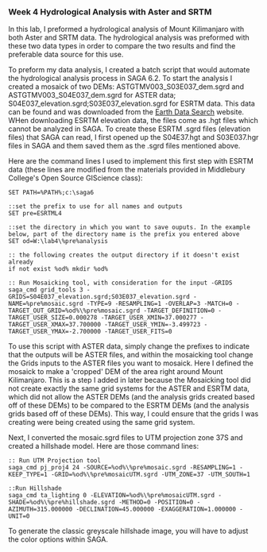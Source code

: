 ### Week 4 Hydrological Analysis with Aster and SRTM

In this lab, I preformed a hydrological analysis of Mount Kilimanjaro with both Aster and SRTM data. The hydrological analysis was preformed with these two data types in order to compare the two results and find the preferable data source for this use. 

To preform my data analysis, I created a batch script that would automate the hydrological analysis process in SAGA 6.2. To start the analysis I created a mosaick of two DEMs: ASTGTMV003_S03E037_dem.sgrd and ASTGTMV003_S04E037_dem.sgrd for ASTER data; S04E037_elevation.sgrd;S03E037_elevation.sgrd for ESRTM data. This data can be found and was downloaded from the [Earth Data Search](https://earthdata.nasa.gov/) website. WHen downloading ESRTM elevation data, the files come as .hgt files which cannot be analyzed in SAGA. To create these ESRTM .sgrd files (elevation files) that SAGA can read, I first opened up the S04E37.hgt and S03E037.hgr files in SAGA and them saved them as the .sgrd files mentioned above. 

Here are the command lines I used to implement this first step with ESRTM data (these lines are modified from the materials provided in Middlebury College's Open Source GIScience class):

```::set the path to your SAGA program
SET PATH=%PATH%;c:\saga6

::set the prefix to use for all names and outputs
SET pre=ESRTML4

::set the directory in which you want to save ouputs. In the example below, part of the directory name is the prefix you entered above
SET od=W:\lab4\%pre%analysis

:: the following creates the output directory if it doesn't exist already
if not exist %od% mkdir %od%

:: Run Mosaicking tool, with consideration for the input -GRIDS
saga_cmd grid_tools 3 -GRIDS=S04E037_elevation.sgrd;S03E037_elevation.sgrd -NAME=%pre%mosaic.sgrd -TYPE=9 -RESAMPLING=1 -OVERLAP=3 -MATCH=0 -TARGET_OUT_GRID=%od%\%pre%mosaic.sgrd -TARGET_DEFINITION=0 -TARGET_USER_SIZE=0.000278 -TARGET_USER_XMIN=37.000277 -TARGET_USER_XMAX=37.700000 -TARGET_USER_YMIN=-3.499723 -TARGET_USER_YMAX=-2.700000 -TARGET_USER_FITS=0
```

To use this script with ASTER data, simply change the prefixes to indicate that the outputs will be ASTER files, and within the mosaicking tool change the Grids inputs to the ASTER files you want to mosaick. Here I defined the mosaick to make a 'cropped' DEM of the area right around Mount Kilimanjaro. This is a step I added in later because the Mosaicking tool did not create exactly the same grid systems for the ASTER and ESRTM data, which did not allow the ASTER DEMs (and the analysis grids created based off of these DEMs) to be compared to the ESRTM DEMs (and the analysis grids based off of these DEMs). This way, I could ensure that the grids I was creating were being created using the same grid system.

Next, I converted the mosaic.sgrd files to UTM projection zone 37S and created a hillshade model. Here are those command lines:
```
:: Run UTM Projection tool
saga_cmd pj_proj4 24 -SOURCE=%od%\%pre%mosaic.sgrd -RESAMPLING=1 -KEEP_TYPE=1 -GRID=%od%\%pre%mosaicUTM.sgrd -UTM_ZONE=37 -UTM_SOUTH=1

::Run Hillshade
saga_cmd ta_lighting 0 -ELEVATION=%od%\%pre%mosaicUTM.sgrd -SHADE=%od%\%pre%hillshade.sgrd -METHOD=0 -POSITION=0 -AZIMUTH=315.000000 -DECLINATION=45.000000 -EXAGGERATION=1.000000 -UNIT=0
```
To generate the classic greyscale hillshade image, you will have to adjust the color options within SAGA.
